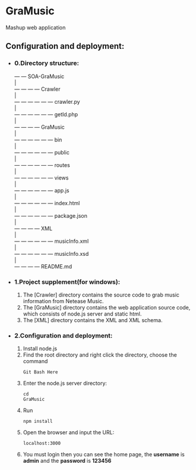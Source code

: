 # GraMusic
Mashup web application   
## Configuration and deployment:  
   
* ### 0.Directory structure:      
    — — SOA-GraMusic   
    |   
    — — — — Crawler   
    |   
    — — — — — — crawler.py   
    |   
    — — — — — — getId.php   
    |   
    — — — — GraMusic  
    |   
    — — — — — — bin   
    |   
    — — — — — — public   
    |   
    — — — — — — routes   
    |   
    — — — — — — views   
    |   
    — — — — — — app.js   
    |   
    — — — — — — index.html   
    |   
    — — — — — — package.json   
    |   
    — — — — XML   
    |   
    — — — — — — musicInfo.xml   
    |   
    — — — — — — musicInfo.xsd   
    |    
    — — — — README.md   

* ### 1.Project supplement(for windows): 
  1. The [Crawler] directory contains the source code to grab music information from Netease Music.   
  2. The [GraMusic] directory contains the web application source code, which consists of node.js server and static html.   
  3. The [XML] directory contains the XML and XML schema.   

* ### 2.Configuration and deployment:
  1. Install node.js   
  2. Find the root directory and right click the directory, choose the command <pre><code>Git Bash Here</code></pre>   
  3. Enter the node.js server directory: <pre><code>cd GraMusic</code></pre>      
  4. Run <pre><code>npm install</code></pre>   
  5. Open the browser and input the URL: <pre><code>localhost:3000</code></pre>
  6. You must login then you can see the home page, the <b>username</b> is <b>admin</b> and the <b>password</b> is <b>123456</b>   

